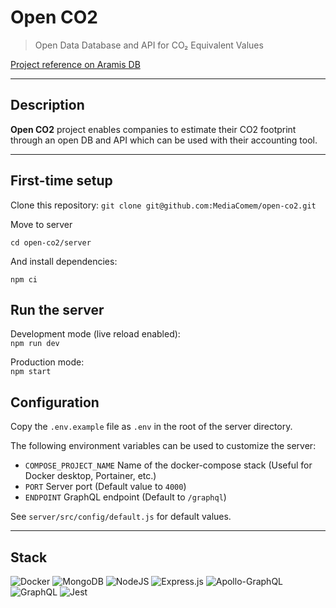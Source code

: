 # Open CO2

> Open Data Database and API for CO₂ Equivalent Values

[Project reference on Aramis DB](https://www.aramis-a.admin.ch/Texte/?ProjectID=49723)

---

## Description

**Open CO2** project enables companies to estimate their CO2 footprint through an open DB and API which can be used with their accounting tool.

---

## First-time setup

Clone this repository:
`git clone git@github.com:MediaComem/open-co2.git`

Move to server

`cd open-co2/server`

And install dependencies:

`npm ci`

## Run the server

Development mode (live reload enabled):  
`npm run dev`

Production mode:  
`npm start`

## Configuration

Copy the `.env.example` file as `.env` in the root of the server directory.

The following environment variables can be used to customize the server:

- `COMPOSE_PROJECT_NAME` Name of the docker-compose stack (Useful for Docker desktop, Portainer, etc.)
- `PORT` Server port (Default value to `4000`)
- `ENDPOINT` GraphQL endpoint (Default to `/graphql`)

See `server/src/config/default.js` for default values.

---

## Stack

![Docker](https://img.shields.io/badge/docker-%230db7ed.svg?style=for-the-badge&logo=docker&logoColor=white)
![MongoDB](https://img.shields.io/badge/MongoDB-%234ea94b.svg?style=for-the-badge&logo=mongodb&logoColor=white)
![NodeJS](https://img.shields.io/badge/node.js-6DA55F?style=for-the-badge&logo=node.js&logoColor=white)
![Express.js](https://img.shields.io/badge/express.js-%23404d59.svg?style=for-the-badge&logo=express&logoColor=%2361DAFB)
![Apollo-GraphQL](https://img.shields.io/badge/-ApolloGraphQL-311C87?style=for-the-badge&logo=apollo-graphql)
![GraphQL](https://img.shields.io/badge/-GraphQL-E10098?style=for-the-badge&logo=graphql&logoColor=white)
![Jest](https://img.shields.io/badge/-jest-%23C21325?style=for-the-badge&logo=jest&logoColor=white)
